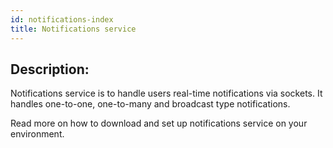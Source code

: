 ```yaml
---
id: notifications-index
title: Notifications service
---
```


## Description:

Notifications service is to handle users real-time notifications via sockets. It handles one-to-one, one-to-many and broadcast type notifications.

Read more on how to download and set up notifications service on your environment.
